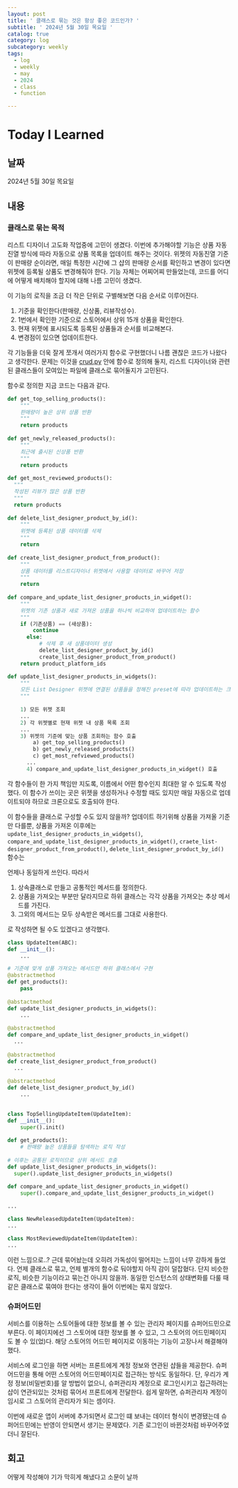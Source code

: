 ```yaml
---
layout: post
title: ' 클래스로 묶는 것은 항상 좋은 코드인가? '
subtitle: ' 2024년 5월 30일 목요일 '
catalog: true
category: log
subcategory: weekly
tags:
  - log
  - weekly
  - may
  - 2024
  - class
  - function

---
```


# Today I Learned

## 날짜

2024년 5월 30일 목요일

## 내용

### 클래스로 묶는 목적

리스트 디자이너 고도화 작업중에 고민이 생겼다. 이번에 추가해야할 기능은 상품 자동진열 방식에 따라 자동으로 상품 목록을 업데이트 해주는 것이다. 위젯의 자동진열 기준이 판매량 순이라면, 매일 특정한 시간에 그 샵의 판매량 순서를 확인하고 변경이 있다면 위젯에 등록될 상품도 변경해줘야 한다. 기능 자체는 어찌어찌 만들었는데, 코드를 어디에 어떻게 배치해야 할지에 대해 나름 고민이 생겼다.

이 기능의 로직을 조금 더 작은 단위로 구별해보면 다음 순서로 이루어진다.

1. 기준을 확인한다(판매량, 신상품, 리뷰작성수).
2. 1번에서 확인한 기준으로 스토어에서 상위 15개 상품을 확인한다.
3. 현재 위젯에 표시되도록 등록된 상품들과 순서를 비교해본다.
4. 변경점이 있으면 업데이트한다.

 각 기능들을 더욱 잘게 쪼개서 여러가지 함수로 구현했더니 나름 괜찮은 코드가 나왔다고 생각한다. 문제는 이것을 [crud.py](http://crud.py) 안에 함수로 정의해 둘지, 리스트 디자이너와 관련된 클래스들이 모여있는 파일에 클래스로 묶어둘지가 고민된다. 

 함수로 정의한 지금 코드는 다음과 같다.

```python
def get_top_selling_products():
	"""
	판매량이 높은 상위 상품 반환
	"""
	return products
	
def get_newly_released_products():
	"""
	최근에 출시된 신상품 반환
	"""
	return products
	
def get_most_reviewed_products():
  """
  작성된 리뷰가 많은 상품 반환
  """
  return products
  
def delete_list_designer_product_by_id():
	"""
	위젯에 등록된 상품 데이터를 삭제
	"""
	return
	
def create_list_designer_product_from_product():
	"""
	상품 데이터를 리스트디자이너 위젯에서 사용할 데이터로 바꾸어 저장
	"""
	return
  
def compare_and_update_list_designer_products_in_widget():
    """
    위젯의 기존 상품과 새로 가져온 상품을 하나씩 비교하여 업데이트하는 함수
    """
    if (기존상품) == (새상품):
	    continue
	  else:
		  # 삭제 후 새 상품데이터 생성
		  delete_list_designer_product_by_id()
		  create_list_designer_product_from_product()
    return product_platform_ids

def update_list_designer_products_in_widgets():
    """
    모든 List Designer 위젯에 연결된 상품들을 정해진 preset에 따라 업데이트하는 크론 함수
    """
    
    1) 모든 위젯 조회
    ...
    2) 각 위젯별로 현재 위젯 내 상품 목록 조회
    ...
    3) 위젯의 기준에 맞는 상품 조회하는 함수 호출
	    a) get_top_selling_products()
	    b) get_newly_released_products()
	    c) get_most_refviewed_products()
	  ...
	  4) compare_and_update_list_designer_products_in_widget() 호출
```

 각 함수들이 한 가지 책임만 지도록, 이름에서 어떤 함수인지 최대한 알 수 있도록 작성했다. 이 함수가 쓰이는 곳은 위젯을 생성하거나 수정할 때도 있지만 매일 자동으로 업데이트되야 하므로 크론으로도 호출되야 한다.

 이 함수들을 클래스로 구성할 수도 있지 않을까? 업데이트 하기위해 상품을 가져올 기준만 다를뿐, 상품을 가져온 이후에는 `update_list_designer_products_in_widgets()`, `compare_and_update_list_designer_products_in_widget()`, `craete_list-designer_product_from_product()`, `delete_list_designer_product_by_id()` 함수는 

언제나 동일하게 쓰인다. 따라서 

1. 상속클래스로 만들고 공통적인 메서드를 정의한다.
2. 상품을 가져오는 부분만 달라지므로 하위 클래스는 각각 상품을 가져오는 추상 메서드를 가진다.
3. 그외의 메서드는 모두 상속받은 메서드를 그대로 사용한다.

로 작성하면 될 수도 있겠다고 생각했다.

```python
class UpdateItem(ABC):
def __init__():
	...

# 기준에 맞게 상품 가져오는 메서드만 하위 클래스에서 구현
@abstractmethod
def get_products():
	pass
	
@abstactmethod
def update_list_designer_products_in_widgets():
	...
	
@abstractmethod
def compare_and_update_list_designer_products_in_widget()
  ...
  
@abstractmethod
def create_list_designer_product_from_product()
  ...
  
@abstractmethod
def delete_list_designer_product_by_id()
	...

	
class TopSellingUpdateItem(UpdateItem):
def __init__():
	super().init()
	
def get_products():
	# 판매량 높은 상품들을 탐색하는 로직 작성
	
# 이후는 공통된 로직이므로 상위 메서드 호출
def update_list_designer_products_in_widgets():
  super().update_list_designer_products_in_widgets()
  
def compare_and_update_list_designer_products_in_widget()
	super().compare_and_update_list_designer_products_in_widget()

... 

class NewReleasedUpdateItem(UpdateItem):
...

class MostReviewedUpdateItem(UpdateItem):
...
```

이런 느낌으로..? 근데 묶어놨는데 오히려 가독성이 떨어지는 느낌이 너무 강하게 들었다. 언제 클래스로 묶고, 언제 별개의 함수로 둬야할지 아직 감이 덜잡혔다. 단지 비슷한 로직, 비슷한 기능이라고 묶는건 아니지 않을까. 동일한 인스턴스의 상태변화를 다룰 때 같은 클래스로 묶여야 한다는 생각이 들어 이번에는 묶지 않았다. 

### 슈퍼어드민

 서비스를 이용하는 스토어들에 대한 정보를 볼 수 있는 관리자 페이지를 슈퍼어드민으로 부른다. 이 페이지에선 그 스토어에 대한 정보를 볼 수 있고, 그 스토어의 어드민페이지도 볼 수 있(었)다. 해당 스토어의 어드민 페이지로 이동하는 기능이 고장나서 해결해야 했다.

 서비스에 로그인을 하면 서버는 프론트에게 계정 정보와 연관된 샵들을 제공한다. 슈퍼어드민을 통해 어떤 스토어의 어드민페이지로 접근하는 방식도 동일하다. 단, 우리가 계정 정보(비밀번호)를 알 방법이 없으니, 슈퍼관리자 계정으로 로그인시키고 접근하려는 샵이 연관되있는 것처럼 묶어서 프론트에게 전달한다. 쉽게 말하면, 슈퍼관리자 계정이 임시로 그 스토어의 관리자가 되는 셈이다.

 이번에 새로운 앱이 서버에 추가되면서 로그인 떄 보내는 데이터 형식이 변경됐는데 슈퍼어드민에는 반영이 안되면서 생기는 문제였다. 기존 로그인이 바뀐것처럼 바꾸어주었더니 잘된다.

 

## 회고

어떻게 작성해야 기가 막히게 해냈다고 소문이 날까